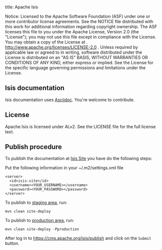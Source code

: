 title: Apache Isis

Notice:    Licensed to the Apache Software Foundation (ASF) under one
           or more contributor license agreements.  See the NOTICE file
           distributed with this work for additional information
           regarding copyright ownership.  The ASF licenses this file
           to you under the Apache License, Version 2.0 (the
           "License"); you may not use this file except in compliance
           with the License.  You may obtain a copy of the License at
           .
             http://www.apache.org/licenses/LICENSE-2.0
           .
           Unless required by applicable law or agreed to in writing,
           software distributed under the License is distributed on an
           "AS IS" BASIS, WITHOUT WARRANTIES OR CONDITIONS OF ANY
           KIND, either express or implied.  See the License for the
           specific language governing permissions and limitations
           under the License.

Isis documentation
-------------------------

Isis documentation uses [Asciidoc](http://www.methods.co.nz/asciidoc/). You're welcome to contribute.

License
-------
Apache Isis is licensed under ALv2.
See the LICENSE file for the full license text.

Publish procedure
-----------------

To publish the documentation at [Isis Site](http://isis.apache.org/) you have do the following steps:

Put the following information in your ~/.m2/settings.xml file

    <server>
      <id>isis-site</id>
      <username><YOUR_USERNAME></username>
      <password><YOUR_PASSWORD></password>
    </server>

To publish to [staging area](http://isis.apache.org/staging/documentation), run:

    mvn clean site-deploy 

To publish to [production area](http://isis.apache.org/documentation), run:

    mvn clean site-deploy -Pproduction

After log in to <https://cms.apache.org/isis/publish> and click on the `Submit` button.
